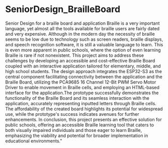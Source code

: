 # SeniorDesign_BrailleBoard
Senior Design for a braille board and application
  Braille is a very important language, yet almost all the tools available for braille users are fairly dated and very expensive. Although in the modern day the necessity of braille seems to be low due to technology such as screen readers, braille displays, and speech recognition software, it is still a valuable language to learn. This is even more apparent in public schools, where the option of even learning Braille is rare if not nonexistent. This project aims to address these challenges by developing an accessible and cost-effective Braille Board coupled with an interactive application tailored for elementary, middle, and high school students. The design approach integrates the ESP32-S3 as the central component facilitating connectivity between the application and the Braille Board, utilizing the PCA9685 16 Channel 12-Bit PWM Servo Motor Driver to enable movement in Braille cells, and employing an HTML-based interface for the application.The prototype successfully demonstrates the functionality of the Braille Board and its seamless interaction with the application, accurately representing inputted letters through Braille cells. The affordability of the created board highlights its potential for widespread use, while the prototype's success indicates avenues for further enhancements. In conclusion, this project presents an effective solution for public schools, offering an accessible Braille learning tool that caters to both visually impaired individuals and those eager to learn Braille, emphasizing the viability and potential for broader implementation in educational environments."
